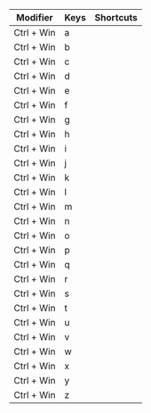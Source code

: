 Modifier | Keys | Shortcuts
------------ | ------------- | -------------
Ctrl + Win | a | 
Ctrl + Win | b | 
Ctrl + Win | c | 
Ctrl + Win | d | 
Ctrl + Win | e | 
Ctrl + Win | f | 
Ctrl + Win | g | 
Ctrl + Win | h | 
Ctrl + Win | i | 
Ctrl + Win | j | 
Ctrl + Win | k | 
Ctrl + Win | l | 
Ctrl + Win | m | 
Ctrl + Win | n | 
Ctrl + Win | o | 
Ctrl + Win | p | 
Ctrl + Win | q | 
Ctrl + Win | r | 
Ctrl + Win | s | 
Ctrl + Win | t | 
Ctrl + Win | u | 
Ctrl + Win | v | 
Ctrl + Win | w | 
Ctrl + Win | x |
Ctrl + Win | y | 
Ctrl + Win | z | 